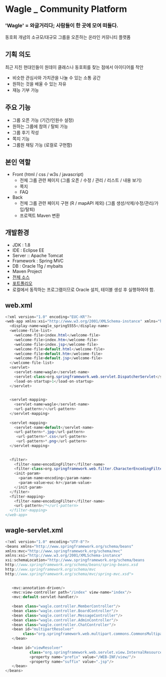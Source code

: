 
# Wagle _ Community Platform
### 'Wagle' = 와글거리다; 사람들이 한 곳에 모여 떠들다.
동호회 개념의 소규모/대규모 그룹을 오픈하는 온라인 커뮤니티 플랫폼

## 기획 의도

 최근 지친 현대인들이 원데이 클래스나 동호회를 찾는 점에서 아이디어를 착안
  - 비슷한 관심사와 가치관을 나눌 수 있는 소통 공간
  - 원하는 것을 배울 수 있는 자유
  - 재능 기부 가능

## 주요 기능
  - 그룹 오픈 가능 (기간/인원수 설정)
  - 원하는 그룹에 참여 / 탈퇴 가능
  - 그룹 후기 작성
  - 쪽지 기능
  - 그룹원 채팅 가능 (로컬로 구현함)

## 본인 역할
  - Front (html / css / w3s / javascript)
    - 전체 그룹 관련 페이지 (그룹 오픈 / 수정 / 관리 / 리스트 / 내용 보기)
    - 쪽지
    - FAQ
  - Back 
    - 전체 그룹 관련 페이지 구현 (R / mapAPI 제외)
      (그룹 생성/삭제/수정/관리/가입/탈퇴)
    - 프로젝트 Maven 변환
    
## 개발환경
  - JDK : 1.8
  - IDE : Eclipse EE
  - Server :: Apache Tomcat
  - Framework : Spring MVC
  - DB : Oracle 11g / mybaits
  - Maven Project
  - [전체 소스](https://github.com/hueleev/wagle_maven)
  - [포트폴리오](https://github.com/hueleev/wagle_maven/files/2133026/WAGLE.pdf)
  - 로컬에서 동작하는 프로그램이므로 Oracle 설치, 테이블 생성 후 실행하여야 함.
  
## web.xml
~~~java
<?xml version="1.0" encoding="EUC-KR"?>
<web-app xmlns:xsi="http://www.w3.org/2001/XMLSchema-instance" xmlns="http://xmlns.jcp.org/xml/ns/javaee" xmlns:jsp="http://java.sun.com/xml/ns/javaee/jsp" xsi:schemaLocation="http://xmlns.jcp.org/xml/ns/javaee http://xmlns.jcp.org/xml/ns/javaee/web-app_3_1.xsd" id="WebApp_ID" version="3.1">
  <display-name>wagle_spring5555</display-name>
  <welcome-file-list>
    <welcome-file>index.html</welcome-file>
    <welcome-file>index.htm</welcome-file>
    <welcome-file>index.jsp</welcome-file>
    <welcome-file>default.html</welcome-file>
    <welcome-file>default.htm</welcome-file>
    <welcome-file>default.jsp</welcome-file>
  </welcome-file-list>
  <servlet>
    <servlet-name>wagle</servlet-name>
    <servlet-class>org.springframework.web.servlet.DispatcherServlet</servlet-class>
    <load-on-startup>1</load-on-startup>
  </servlet>
  
  
  <servlet-mapping>
    <servlet-name>wagle</servlet-name>
    <url-pattern>/</url-pattern>
  </servlet-mapping>
  
  <servlet-mapping>
    <servlet-name>default</servlet-name>
    <url-pattern>*.jpg</url-pattern>
     <url-pattern>*.css</url-pattern>
     <url-pattern>*.png</url-pattern>
  </servlet-mapping>
  
  
  <filter>
    <filter-name>encodingFilter</filter-name>
    <filter-class>org.springframework.web.filter.CharacterEncodingFilter</filter-class>
    <init-param>
      <param-name>encoding</param-name>
      <param-value>euc-kr</param-value>
    </init-param>
  </filter>
  <filter-mapping>
    <filter-name>encodingFilter</filter-name>
    <url-pattern>/*</url-pattern>
  </filter-mapping>
</web-app>
 ~~~
 
 ## wagle-servlet.xml
 ~~~java
 <?xml version="1.0" encoding="UTF-8"?>
<beans xmlns="http://www.springframework.org/schema/beans" 
xmlns:mvc="http://www.springframework.org/schema/mvc"
xmlns:xsi="http://www.w3.org/2001/XMLSchema-instance"
xsi:schemaLocation="http://www.springframework.org/schema/beans 
http://www.springframework.org/schema/beans/spring-beans.xsd
http://www.springframework.org/schema/mvc
http://www.springframework.org/schema/mvc/spring-mvc.xsd">
	
		
	<mvc:annotation-driven/>
	<mvc:view-controller path="/index" view-name="index"/>
	<mvc:default-servlet-handler/>
	
	<bean class="wagle.controller.MemberController"/>
	<bean class="wagle.controller.BoardController"/>
	<bean class="wagle.controller.MessageController"/>
	<bean class="wagle.controller.AdminController"/>
	<bean class="wagle.controller.ChatController"/>
	<bean id="multipartResolver" 
         class="org.springframework.web.multipart.commons.CommonsMultipartResolver">
   	</bean> 
	
	<bean id="viewResolver" 
			class="org.springframework.web.servlet.view.InternalResourceViewResolver">
			<property name="prefix" value="/WEB-INF/view/"/>
			<property name="suffix" value=".jsp"/>
	</bean> 
</beans>
~~~



